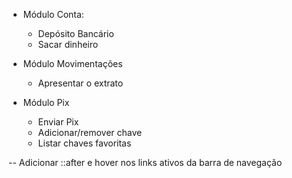 - Módulo Conta:
    - Depósito Bancário
    - Sacar dinheiro

- Módulo Movimentações
    - Apresentar o extrato

- Módulo Pix
    - Enviar Pix
    - Adicionar/remover chave
    - Listar chaves favoritas    


-- Adicionar ::after e hover nos links ativos da barra de navegação
